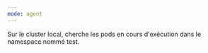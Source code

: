 ```yaml
---
mode: agent
---
```

Sur le cluster local, cherche les pods en cours d'exécution dans le namespace nommé test.